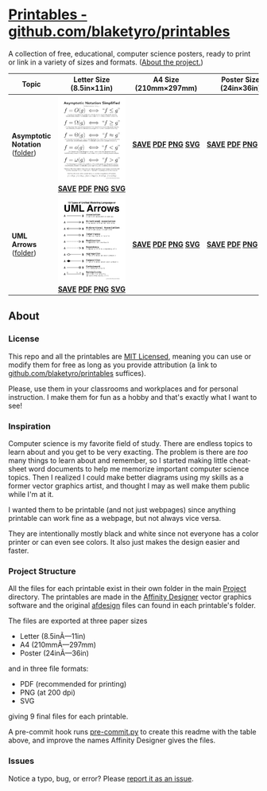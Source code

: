# [Printables - github.com/blaketyro/printables](https://github.com/blaketyro/printables)

A collection of free, educational, computer science posters, ready to print or link in a variety of sizes and formats. ([About the project.](#about))

<!-- markdownlint-disable MD033 -->

| Topic | Letter Size (8.5in&times;11in) | A4 Size (210mm&times;297mm) | Poster Size (24in&times;36in) |
| ----- | ------------------------------ | --------------------------- | ----------------------------- |
| **Asymptotic Notation** <br> ([folder](/Project/Asymptotic_Notation)) | [![Asymptotic Notation](https://raw.githubusercontent.com/blaketyro/printables/main/Project/Asymptotic_Notation/Asymptotic_Notation_Letter.png)](https://raw.githubusercontent.com/blaketyro/printables/main/Project/Asymptotic_Notation/Asymptotic_Notation_Letter.png) <br> **[SAVE](https://raw.githubusercontent.com/blaketyro/printables/main/Project/Asymptotic_Notation/Asymptotic_Notation_Letter.pdf)&nbsp;[PDF](https://github.com/blaketyro/printables/blob/main/Project/Asymptotic_Notation/Asymptotic_Notation_Letter.pdf)&nbsp;[PNG](https://raw.githubusercontent.com/blaketyro/printables/main/Project/Asymptotic_Notation/Asymptotic_Notation_Letter.png)&nbsp;[SVG](https://raw.githubusercontent.com/blaketyro/printables/main/Project/Asymptotic_Notation/Asymptotic_Notation_Letter.svg)** | **[SAVE](https://raw.githubusercontent.com/blaketyro/printables/main/Project/Asymptotic_Notation/Asymptotic_Notation_A4.pdf)&nbsp;[PDF](https://github.com/blaketyro/printables/blob/main/Project/Asymptotic_Notation/Asymptotic_Notation_A4.pdf)&nbsp;[PNG](https://raw.githubusercontent.com/blaketyro/printables/main/Project/Asymptotic_Notation/Asymptotic_Notation_A4.png)&nbsp;[SVG](https://raw.githubusercontent.com/blaketyro/printables/main/Project/Asymptotic_Notation/Asymptotic_Notation_A4.svg)** | **[SAVE](https://raw.githubusercontent.com/blaketyro/printables/main/Project/Asymptotic_Notation/Asymptotic_Notation_Poster.pdf)&nbsp;[PDF](https://github.com/blaketyro/printables/blob/main/Project/Asymptotic_Notation/Asymptotic_Notation_Poster.pdf)&nbsp;[PNG](https://raw.githubusercontent.com/blaketyro/printables/main/Project/Asymptotic_Notation/Asymptotic_Notation_Poster.png)&nbsp;[SVG](https://raw.githubusercontent.com/blaketyro/printables/main/Project/Asymptotic_Notation/Asymptotic_Notation_Poster.svg)** |
| **UML Arrows** <br> ([folder](/Project/UML_Arrows)) | [![UML Arrows](https://raw.githubusercontent.com/blaketyro/printables/main/Project/UML_Arrows/UML_Arrows_Letter.png)](https://raw.githubusercontent.com/blaketyro/printables/main/Project/UML_Arrows/UML_Arrows_Letter.png) <br> **[SAVE](https://raw.githubusercontent.com/blaketyro/printables/main/Project/UML_Arrows/UML_Arrows_Letter.pdf)&nbsp;[PDF](https://github.com/blaketyro/printables/blob/main/Project/UML_Arrows/UML_Arrows_Letter.pdf)&nbsp;[PNG](https://raw.githubusercontent.com/blaketyro/printables/main/Project/UML_Arrows/UML_Arrows_Letter.png)&nbsp;[SVG](https://raw.githubusercontent.com/blaketyro/printables/main/Project/UML_Arrows/UML_Arrows_Letter.svg)** | **[SAVE](https://raw.githubusercontent.com/blaketyro/printables/main/Project/UML_Arrows/UML_Arrows_A4.pdf)&nbsp;[PDF](https://github.com/blaketyro/printables/blob/main/Project/UML_Arrows/UML_Arrows_A4.pdf)&nbsp;[PNG](https://raw.githubusercontent.com/blaketyro/printables/main/Project/UML_Arrows/UML_Arrows_A4.png)&nbsp;[SVG](https://raw.githubusercontent.com/blaketyro/printables/main/Project/UML_Arrows/UML_Arrows_A4.svg)** | **[SAVE](https://raw.githubusercontent.com/blaketyro/printables/main/Project/UML_Arrows/UML_Arrows_Poster.pdf)&nbsp;[PDF](https://github.com/blaketyro/printables/blob/main/Project/UML_Arrows/UML_Arrows_Poster.pdf)&nbsp;[PNG](https://raw.githubusercontent.com/blaketyro/printables/main/Project/UML_Arrows/UML_Arrows_Poster.png)&nbsp;[SVG](https://raw.githubusercontent.com/blaketyro/printables/main/Project/UML_Arrows/UML_Arrows_Poster.svg)** |

## About

### License

This repo and all the printables are [MIT Licensed](/LICENSE.md), meaning you can use or modify them for free as long as
you provide attribution (a link to [github.com/blaketyro/printables](https://github.com/blaketyro/printables)
suffices).

Please, use them in your classrooms and workplaces and for personal instruction. I make
them for fun as a hobby and that's exactly what I want to see!

### Inspiration

Computer science is my favorite field of study. There are endless topics to learn about and you get to be very exacting.
The problem is there are _too_ many things to learn about and remember, so I started making little cheat-sheet word
documents to help me memorize important computer science topics. Then I realized I could make better diagrams using my
skills as a former vector graphics artist, and thought I may as well make them public while I'm at it.

I wanted them to be printable (and not just webpages) since anything printable can work fine as a webpage, but not
always vice versa.

They are intentionally mostly black and white since not everyone has a color printer or can even see colors.
It also just makes the design easier and faster.

### Project Structure

All the files for each printable exist in their own folder in the main [Project](/Project) directory. The printables are
made in the [Affinity Designer](https://affinity.serif.com/en-us/designer/) vector graphics software and the original
[afdesign](https://fileinfo.com/extension/afdesign) files can found in each printable's folder.

The files are exported at three paper sizes

-   Letter (8.5inÃ—11in)
-   A4 (210mmÃ—297mm)
-   Poster (24inÃ—36in)

and in three file formats:

-   PDF (recommended for printing)
-   PNG (at 200 dpi)
-   SVG

giving 9 final files for each printable.

A pre-commit hook runs [pre-commit.py](/Project/pre-commit.py) to create this readme with the table above, and improve
the names Affinity Designer gives the files.

### Issues

Notice a typo, bug, or error? Please [report it as an issue](https://github.com/blaketyro/printables/issues).
